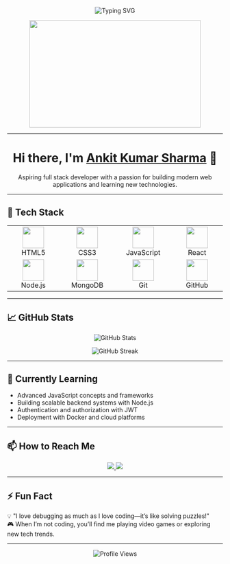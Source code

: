 <!-- Header Image -->
<p align="center">
  <img src="https://readme-typing-svg.herokuapp.com?font=Fira+Code&size=24&pause=1000&color=F7F7F7&width=435&lines=Hello!+I'm+a+Full+Stack+Developer;Welcome+to+My+GitHub+Profile" alt="Typing SVG" />
</p>

<p align="center">
  <img src="https://media.giphy.com/media/qgQUggAC3Pfv687qPC/giphy.gif" width="400" height="250" />
</p>

---

<h1 align="center"> Hi there, I'm <a href="https://github.com/your-github-username">Ankit Kumar Sharma</a> 👋</h1>

<p align="center">
    Aspiring full stack developer with a passion for building modern web applications and learning new technologies.
</p>

---

## 🚀 Tech Stack

<table align="center">
  <tr>
    <td align="center" width="140">
      <img src="https://cdn.jsdelivr.net/gh/devicons/devicon/icons/html5/html5-original.svg" width="50" height="50" />
      <br />HTML5
    </td>
    <td align="center" width="140">
      <img src="https://cdn.jsdelivr.net/gh/devicons/devicon/icons/css3/css3-original.svg" width="50" height="50" />
      <br />CSS3
    </td>
    <td align="center" width="140">
      <img src="https://cdn.jsdelivr.net/gh/devicons/devicon/icons/javascript/javascript-original.svg" width="50" height="50" />
      <br />JavaScript
    </td>
    <td align="center" width="140">
      <img src="https://cdn.jsdelivr.net/gh/devicons/devicon/icons/react/react-original.svg" width="50" height="50" />
      <br />React
    </td>
  </tr>
  <tr>
    <td align="center" width="140">
      <img src="https://cdn.jsdelivr.net/gh/devicons/devicon/icons/nodejs/nodejs-original.svg" width="50" height="50" />
      <br />Node.js
    </td>
    <td align="center" width="140">
      <img src="https://cdn.jsdelivr.net/gh/devicons/devicon/icons/mongodb/mongodb-original.svg" width="50" height="50" />
      <br />MongoDB
    </td>
    <td align="center" width="140">
      <img src="https://cdn.jsdelivr.net/gh/devicons/devicon/icons/git/git-original.svg" width="50" height="50" />
      <br />Git
    </td>
    <td align="center" width="140">
      <img src="https://cdn.jsdelivr.net/gh/devicons/devicon/icons/github/github-original.svg" width="50" height="50" />
      <br />GitHub
    </td>
  </tr>
</table>

---

## 📈 GitHub Stats

<p align="center">
  <img src="https://github-readme-stats.vercel.app/api?username=your-github-username&show_icons=true&theme=radical" alt="GitHub Stats" />
</p>

<p align="center">
  <img src="https://github-readme-streak-stats.herokuapp.com/?user=your-github-username&theme=dark" alt="GitHub Streak" />
</p>

---

## 🌱 Currently Learning

- Advanced JavaScript concepts and frameworks  
- Building scalable backend systems with Node.js  
- Authentication and authorization with JWT  
- Deployment with Docker and cloud platforms  

---

## 📫 How to Reach Me

<p align="center">
  <a href="mailto:kr704666@gmail.com">
    <img src="https://img.shields.io/badge/-Email-D14836?style=for-the-badge&logo=gmail&logoColor=white" />
  </a>
  <a href="https://www.linkedin.com/in/ankit-kumar-sharma-6530b1154">
    <img src="https://img.shields.io/badge/-LinkedIn-0077B5?style=for-the-badge&logo=linkedin&logoColor=white" />
  </a>
</p>

---

## ⚡ Fun Fact

💡 "I love debugging as much as I love coding—it’s like solving puzzles!"  
🎮 When I’m not coding, you’ll find me playing video games or exploring new tech trends.

---

<p align="center">
  <img src="https://komarev.com/ghpvc/?username=your-github-username&style=for-the-badge" alt="Profile Views" />
</p>

